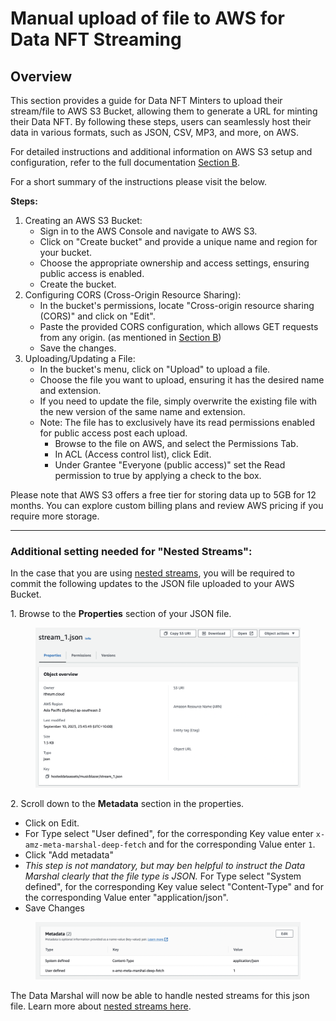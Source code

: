 # Manual upload of file to AWS for Data NFT Streaming

## Overview

This section provides a guide for Data NFT Minters to upload their stream/file to AWS S3 Bucket, allowing them to generate a URL for minting their Data NFT. By following these steps, users can seamlessly host their data in various formats, such as JSON, CSV, MP3, and more, on AWS.

For detailed instructions and additional information on AWS S3 setup and configuration, refer to the full documentation [Section B](https://github.com/Itheum/template-datastream-aws-s3#b-creating-an-aws-s3-bucket).

For a short summary of the instructions please visit the below.

**Steps:**

1. Creating an AWS S3 Bucket:
   * Sign in to the AWS Console and navigate to AWS S3.
   * Click on "Create bucket" and provide a unique name and region for your bucket.
   * Choose the appropriate ownership and access settings, ensuring public access is enabled.
   * Create the bucket.
2. Configuring CORS (Cross-Origin Resource Sharing):
   * In the bucket's permissions, locate "Cross-origin resource sharing (CORS)" and click on "Edit".
   * Paste the provided CORS configuration, which allows GET requests from any origin. (as mentioned in  [Section B](https://github.com/Itheum/template-datastream-aws-s3#b-creating-an-aws-s3-bucket))
   * Save the changes.
3. Uploading/Updating a File:
   * In the bucket's menu, click on "Upload" to upload a file.
   * Choose the file you want to upload, ensuring it has the desired name and extension.
   * If you need to update the file, simply overwrite the existing file with the new version of the same name and extension.
   * Note: The file has to exclusively have its read permissions enabled for public access post each upload.&#x20;
     * Browse to the file on AWS, and select the Permissions Tab.
     * In ACL (Access control list), click Edit.
     * Under Grantee "Everyone (public access)" set the Read permission to true by applying a check to the box.

Please note that AWS S3 offers a free tier for storing data up to 5GB for 12 months. You can explore custom billing plans and review AWS pricing if you require more storage.

***

### A**dditional setting needed for "Nested Streams":**

In the case that you are using [nested streams](../../../software-development-kits-sdks/data-nft-sdk/guide-3-using-nested-streams-to-access-nested-data-assets-from-a-primary-data-stream.md), you will be required to commit the following updates to the JSON file uploaded to your AWS Bucket.



&#x20;1\. Browse to the **Properties** section of your JSON file.

<figure><img src="../../../../.gitbook/assets/image (116).png" alt=""><figcaption></figcaption></figure>

&#x20;2\. Scroll down to the **Metadata** section in the properties.

* Click on Edit.
* For Type select "User defined", for the corresponding Key value enter `x-amz-meta-marshal-deep-fetch` and for the corresponding Value enter `1`.&#x20;
* Click "Add metadata"
* _This step is not mandatory, but may ben helpful to instruct the Data Marshal clearly that the file type is JSON._ For Type select "System defined", for the corresponding Key value select "Content-Type" and for the corresponding Value enter "application/json".&#x20;
* Save Changes

<figure><img src="../../../../.gitbook/assets/image (6) (1).png" alt=""><figcaption></figcaption></figure>

The Data Marshal will now be able to handle nested streams for this json file. Learn more about [nested streams here](../../../software-development-kits-sdks/data-nft-sdk/guide-3-using-nested-streams-to-access-nested-data-assets-from-a-primary-data-stream.md).
